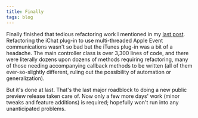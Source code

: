 ```yaml
---
title: Finally
tags: blog
---
```


Finally finished that tedious refactoring work I mentioned in my [last post](http://wincent.dev/a/about/wincent/weblog/archives/2006/03/all_quiet_on_th.php). Refactoring the iChat plug-in to use multi-threaded Apple Event communications wasn't so bad but the iTunes plug-in was a bit of a headache. The main controller class is over 3,300 lines of code, and there were literally dozens upon dozens of methods requiring refactoring, many of those needing accompanying callback methods to be written (all of them ever-so-slightly different, ruling out the possibility of automation or generalization).

But it's done at last. That's the last major roadblock to doing a new public preview release taken care of. Now only a few more days' work (minor tweaks and feature additions) is required; hopefully won't run into any unanticipated problems.
